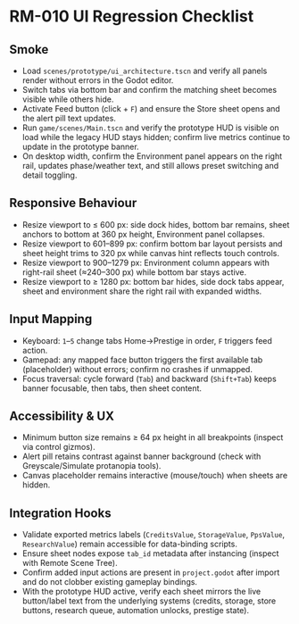 # RM-010 UI Regression Checklist

## Smoke
- Load `scenes/prototype/ui_architecture.tscn` and verify all panels render without errors in the Godot editor.
- Switch tabs via bottom bar and confirm the matching sheet becomes visible while others hide.
- Activate Feed button (click + `F`) and ensure the Store sheet opens and the alert pill text updates.
- Run `game/scenes/Main.tscn` and verify the prototype HUD is visible on load while the legacy HUD stays hidden; confirm live metrics continue to update in the prototype banner.
- On desktop width, confirm the Environment panel appears on the right rail, updates phase/weather text, and still allows preset switching and detail toggling.

## Responsive Behaviour
- Resize viewport to ≤ 600 px: side dock hides, bottom bar remains, sheet anchors to bottom at 360 px height, Environment panel collapses.
- Resize viewport to 601–899 px: confirm bottom bar layout persists and sheet height trims to 320 px while canvas hint reflects touch controls.
- Resize viewport to 900–1279 px: Environment column appears with right-rail sheet (≈240–300 px) while bottom bar stays active.
- Resize viewport to ≥ 1280 px: bottom bar hides, side dock tabs appear, sheet and environment share the right rail with expanded widths.

## Input Mapping
- Keyboard: `1`–`5` change tabs Home→Prestige in order, `F` triggers feed action.
- Gamepad: any mapped face button triggers the first available tab (placeholder) without errors; confirm no crashes if unmapped.
- Focus traversal: cycle forward (`Tab`) and backward (`Shift+Tab`) keeps banner focusable, then tabs, then sheet content.

## Accessibility & UX
- Minimum button size remains ≥ 64 px height in all breakpoints (inspect via control gizmos).
- Alert pill retains contrast against banner background (check with Greyscale/Simulate protanopia tools).
- Canvas placeholder remains interactive (mouse/touch) when sheets are hidden.

## Integration Hooks
- Validate exported metrics labels (`CreditsValue`, `StorageValue`, `PpsValue`, `ResearchValue`) remain accessible for data-binding scripts.
- Ensure sheet nodes expose `tab_id` metadata after instancing (inspect with Remote Scene Tree).
- Confirm added input actions are present in `project.godot` after import and do not clobber existing gameplay bindings.
- With the prototype HUD active, verify each sheet mirrors the live button/label text from the underlying systems (credits, storage, store buttons, research queue, automation unlocks, prestige state).

